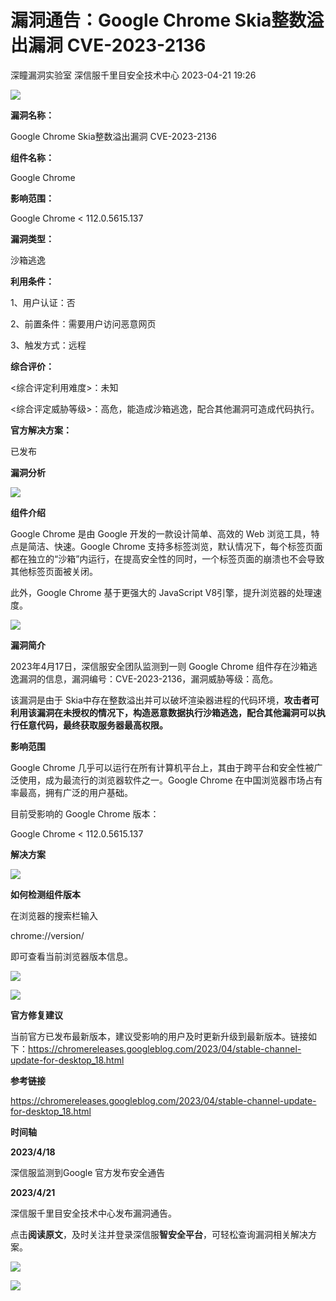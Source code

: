 #  漏洞通告：Google Chrome Skia整数溢出漏洞 CVE-2023-2136   
深瞳漏洞实验室  深信服千里目安全技术中心   2023-04-21 19:26  
  
![](https://mmbiz.qpic.cn/mmbiz_gif/w8NHw6tcQ5x0s1VyhXBzgShXD0kNAp7x5Nna6uhsy5Fqk3ibuZkYkZBCWoltwmcK4c7IuPcJicVZ2fCzY3p887AQ/640?wx_fmt=gif "")  
  
**漏洞名称：**  
  
Google Chrome Skia整数溢出漏洞 CVE-2023-2136  
  
**组件名称：**  
  
Google Chrome  
  
**影响范围：**  
  
Google Chrome < 112.0.5615.137  
  
**漏洞类型：**  
  
沙箱逃逸  
  
**利用条件：**  
  
1、用户认证：否  
  
2、前置条件：需要用户访问恶意网页  
  
3、触发方式：远程  
  
**综合评价：**  
  
<综合评定利用难度>：未知  
  
<综合评定威胁等级>：高危，能造成沙箱逃逸，配合其他漏洞可造成代码执行。  
  
**官方解决方案：**  
  
已发布  
  
  
  
  
**漏洞分析**  
  
![](https://mmbiz.qpic.cn/mmbiz_gif/w8NHw6tcQ5x0s1VyhXBzgShXD0kNAp7x2XkxGiacsGmUtafKHfsYjBgV8XSlLZZFS0TC4wyiaPNCeAKwt6Rb8NFg/640?wx_fmt=gif "")  
  
**组件介绍**  
  
Google Chrome 是由 Google 开发的一款设计简单、高效的 Web 浏览工具，特点是简洁、快速。Google Chrome 支持多标签浏览，默认情况下，每个标签页面都在独立的“沙箱”内运行，在提高安全性的同时，一个标签页面的崩溃也不会导致其他标签页面被关闭。  
  
此外，Google Chrome 基于更强大的 JavaScript V8引擎，提升浏览器的处理速度。  
  
![](https://mmbiz.qpic.cn/mmbiz_gif/w8NHw6tcQ5x0s1VyhXBzgShXD0kNAp7x2XkxGiacsGmUtafKHfsYjBgV8XSlLZZFS0TC4wyiaPNCeAKwt6Rb8NFg/640?wx_fmt=gif "")  
  
**漏洞简介**  
  
2023年4月17日，深信服安全团队监测到一则 Google Chrome 组件存在沙箱逃逸漏洞的信息，漏洞编号：CVE-2023-2136，漏洞威胁等级：高危。  
  
该漏洞是由于 Skia中存在整数溢出并可以破坏渲染器进程的代码环境，**攻击者可利用该漏洞在未授权的情况下，构造恶意数据执行沙箱逃逸，配合其他漏洞可以执行任意代码，最终获取服务器最高权限。**  
  
  
**影响范围**  
  
Google Chrome 几乎可以运行在所有计算机平台上，其由于跨平台和安全性被广泛使用，成为最流行的浏览器软件之一。Google Chrome 在中国浏览器市场占有率最高，拥有广泛的用户基础。  
  
  
目前受影响的 Google Chrome 版本：  
  
Google Chrome < 112.0.5615.137  
  
  
**解决方案**  
  
![](https://mmbiz.qpic.cn/mmbiz_gif/w8NHw6tcQ5x0s1VyhXBzgShXD0kNAp7x2XkxGiacsGmUtafKHfsYjBgV8XSlLZZFS0TC4wyiaPNCeAKwt6Rb8NFg/640?wx_fmt=gif "")  
  
**如何检测组件版本**  
  
  
在浏览器的搜索栏输入  
  
chrome://version/  
  
即可查看当前浏览器版本信息。  
  
  
![](https://mmbiz.qpic.cn/mmbiz_png/w8NHw6tcQ5x0s1VyhXBzgShXD0kNAp7xliaUfXibNPKFBjHAaPzXkGc2hKB3oPhGwAg9R0dINOERCSWYJ23cR96Q/640?wx_fmt=png "")  
  
![](https://mmbiz.qpic.cn/mmbiz_gif/w8NHw6tcQ5x0s1VyhXBzgShXD0kNAp7x2XkxGiacsGmUtafKHfsYjBgV8XSlLZZFS0TC4wyiaPNCeAKwt6Rb8NFg/640?wx_fmt=gif "")  
  
**官方修复建议**  
  
  
当前官方已发布最新版本，建议受影响的用户及时更新升级到最新版本。链接如下：https://chromereleases.googleblog.com/2023/04/stable-channel-update-for-desktop_18.html  
  
  
**参考链接**  
  
https://chromereleases.googleblog.com/2023/04/stable-channel-update-for-desktop_18.html  
  
  
**时间轴**  
  
  
  
**2023/4/18**  
  
深信服监测到Google 官方发布安全通告  
  
  
**2023/4/21**  
  
深信服千里目安全技术中心发布漏洞通告。  
  
  
点击**阅读原文**，及时关注并登录深信服**智安全平台**，可轻松查询漏洞相关解决方案。  
  
![](https://mmbiz.qpic.cn/mmbiz_png/w8NHw6tcQ5x0s1VyhXBzgShXD0kNAp7xJ08pIEHyhlCibfjc88DQ5DMSD6ytJ8D16BzAb2to122HPL3I1ia5iaw0w/640?wx_fmt=png "")  
  
  
  
![](https://mmbiz.qpic.cn/mmbiz_jpg/w8NHw6tcQ5x0s1VyhXBzgShXD0kNAp7xomXmPtrGicH5mCeR8C5a7WWPYfM0KMATc8fJ4d4zjL4Pc2HcAyT8brw/640?wx_fmt=jpeg "")  
  
  
  
